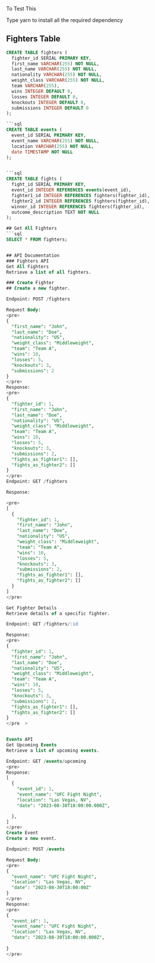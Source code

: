 To Test This 

Type yarn to install all the required dependency

## Fighters Table

```sql
CREATE TABLE fighters (
  fighter_id SERIAL PRIMARY KEY,
  first_name VARCHAR(255) NOT NULL,
  last_name VARCHAR(255) NOT NULL,
  nationality VARCHAR(255) NOT NULL,
  weight_class VARCHAR(255) NOT NULL,
  team VARCHAR(255),
  wins INTEGER DEFAULT 0,
  losses INTEGER DEFAULT 0,
  knockouts INTEGER DEFAULT 0,
  submissions INTEGER DEFAULT 0
);

```sql
CREATE TABLE events (
  event_id SERIAL PRIMARY KEY,
  event_name VARCHAR(255) NOT NULL,
  location VARCHAR(255) NOT NULL,
  date TIMESTAMP NOT NULL
);


```sql
CREATE TABLE fights (
  fight_id SERIAL PRIMARY KEY,
  event_id INTEGER REFERENCES events(event_id),
  fighter1_id INTEGER REFERENCES fighters(fighter_id),
  fighter2_id INTEGER REFERENCES fighters(fighter_id),
  winner_id INTEGER REFERENCES fighters(fighter_id),
  outcome_description TEXT NOT NULL
);

## Get All Fighters
```sql
SELECT * FROM fighters;


## API Documentation
### Fighters API
Get All Fighters
Retrieve a list of all fighters.

### Create Fighter
## Create a new fighter.

Endpoint: POST /fighters

Request Body:
<pre>
{
  "first_name": "John",
  "last_name": "Doe",
  "nationality": "US",
  "weight_class": "Middleweight",
  "team": "Team A",
  "wins": 10,
  "losses": 5,
  "knockouts": 3,
  "submissions": 2
}
</pre>
Response:
<pre>
{
  "fighter_id": 1,
  "first_name": "John",
  "last_name": "Doe",
  "nationality": "US",
  "weight_class": "Middleweight",
  "team": "Team A",
  "wins": 10,
  "losses": 5,
  "knockouts": 3,
  "submissions": 2,
  "fights_as_fighter1": [],
  "fights_as_fighter2": []
}
</pre>
Endpoint: GET /fighters

Response:

<pre>
[
  {
    "fighter_id": 1,
    "first_name": "John",
    "last_name": "Doe",
    "nationality": "US",
    "weight_class": "Middleweight",
    "team": "Team A",
    "wins": 10,
    "losses": 5,
    "knockouts": 3,
    "submissions": 2,
    "fights_as_fighter1": [],
    "fights_as_fighter2": []
  }
]
</pre>

Get Fighter Details
Retrieve details of a specific fighter.

Endpoint: GET /fighters/:id

Response:
<pre>
{
  "fighter_id": 1,
  "first_name": "John",
  "last_name": "Doe",
  "nationality": "US",
  "weight_class": "Middleweight",
  "team": "Team A",
  "wins": 10,
  "losses": 5,
  "knockouts": 3,
  "submissions": 2,
  "fights_as_fighter1": [],
  "fights_as_fighter2": []
}
</pre  >


Events API
Get Upcoming Events
Retrieve a list of upcoming events.

Endpoint: GET /events/upcoming
<pre>
Response:
[
  {
    "event_id": 1,
    "event_name": "UFC Fight Night",
    "location": "Las Vegas, NV",
    "date": "2023-08-30T18:00:00.000Z",

  },
]
</pre>
Create Event
Create a new event.

Endpoint: POST /events

Request Body:
<pre>
{
  "event_name": "UFC Fight Night",
  "location": "Las Vegas, NV",
  "date": "2023-08-30T18:00:00Z"
}
</pre>
Response:
<pre>
{
  "event_id": 1,
  "event_name": "UFC Fight Night",
  "location": "Las Vegas, NV",
  "date": "2023-08-30T18:00:00.000Z",
  
}
</pre>
